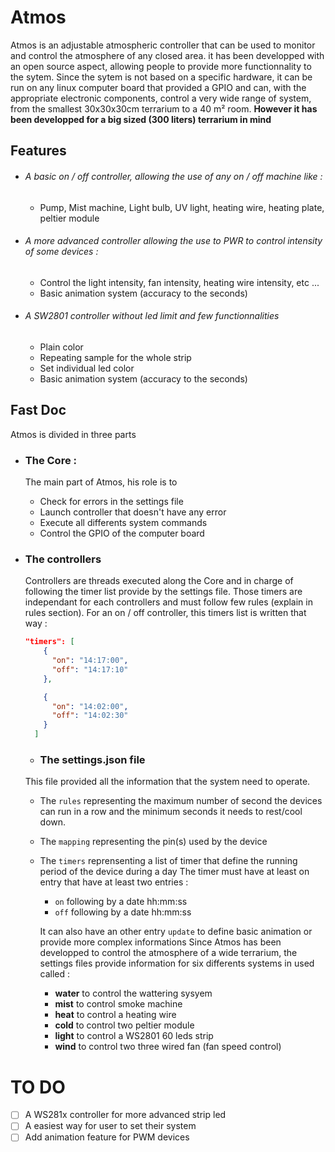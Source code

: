 # Atmos

Atmos is an adjustable atmospheric controller that can be used to monitor and control the atmosphere of any closed area.
it has been developped with an open source aspect, allowing people to provide more functionnality to the sytem. Since the sytem is not based on a specific hardware, it can be run on any linux computer board that provided a GPIO and can, with the appropriate electronic components, control a very wide range of system, from the smallest 30x30x30cm terrarium to a 40 m² room. **However it has been developped for a big sized (300 liters) terrarium in mind**

## Features
- ###### A basic on / off controller, allowing the use of any on / off machine like : 
  - Pump, Mist machine, Light bulb, UV light, heating wire, heating plate, peltier module
  
- ###### A more advanced controller allowing the use to PWR to control intensity of some devices :
  - Control the light intensity, fan intensity, heating wire intensity, etc ...
  - Basic animation system (accuracy to the seconds)
  
- ###### A SW2801 controller without led limit and few functionnalities
  - Plain color
  - Repeating sample for the whole strip
  - Set individual led color
  - Basic animation system (accuracy to the seconds)

## Fast Doc
Atmos is divided in three parts
- ### The Core :
  The main part of Atmos, his role is to
  
  - Check for errors in the settings file
  - Launch controller that doesn't have any error
  - Execute all differents system commands
  - Control the GPIO of the computer board

- ### The controllers
  Controllers are threads executed along the Core and in charge of following the timer list provide by the settings file. Those timers are independant for each controllers and must follow few rules (explain in rules section).
  For an on / off controller, this timers list is written that way :
  ``` json
  "timers": [
      {
        "on": "14:17:00",
        "off": "14:17:10"
      },

      {
        "on": "14:02:00",
        "off": "14:02:30"
      }
    ]
   ```
   
  - ### The settings.json file
  This file provided all the information that the system need to operate.
  - The `rules` representing the maximum number of second the devices can run in a row and the minimum seconds it needs to rest/cool down.
  - The `mapping` representing the pin(s) used by the device
  - The `timers` reprensenting a list of timer that define the running period of the device during a day
    The timer must have at least on entry that have at least two entries :
    - `on` following by a date hh:mm:ss
    - `off` following by a date hh:mm:ss
    
    It can also have an other entry `update` to define basic animation or provide more complex informations
  Since Atmos has been developped to control the atmosphere of a wide terrarium, the settings files provide information for six differents systems in used called :
    - **water** to control the wattering sysyem
    - **mist** to control smoke machine
    - **heat** to control a heating wire
    - **cold** to control two peltier module
    - **light** to control a WS2801 60 leds strip
    - **wind** to control two three wired fan (fan speed control)
    
# TO DO
- [ ] A WS281x controller for more advanced strip led
- [ ] A easiest way for user to set their system
- [ ] Add animation feature for PWM devices
